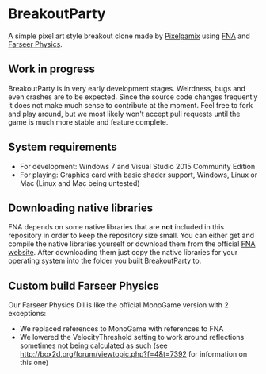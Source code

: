 # BreakoutParty
A simple pixel art style breakout clone made by [Pixelgamix](https://github.com/Pixelgamix) using [FNA](https://github.com/FNA-XNA/FNA) and [Farseer Physics](https://farseerphysics.codeplex.com/).

## Work in progress
BreakoutParty is in very early development stages. Weirdness, bugs and even crashes are to be expected. Since the source code changes frequently it does not make much sense to contribute at the moment. Feel free to fork and play around, but we most likely won't accept pull requests until the game is much more stable and feature complete.

## System requirements
* For development: Windows 7 and Visual Studio 2015 Community Edition
* For playing: Graphics card with basic shader support, Windows, Linux or Mac (Linux and Mac being untested)

## Downloading native libraries
FNA depends on some native libraries that are **not** included in this repository in order to keep the repository size small. You can either get and compile the native libraries yourself or download them from the official [FNA website](http://fna-xna.github.io/download/). After downloading them just copy the native libraries for your operating system into the folder you built BreakoutParty to.

## Custom build Farseer Physics
Our Farseer Physics Dll is like the official MonoGame version with 2 exceptions:
* We replaced references to MonoGame with references to FNA
* We lowered the VelocityThreshold setting to work around reflections sometimes not being calculated as such (see http://box2d.org/forum/viewtopic.php?f=4&t=7392 for information on this one)
